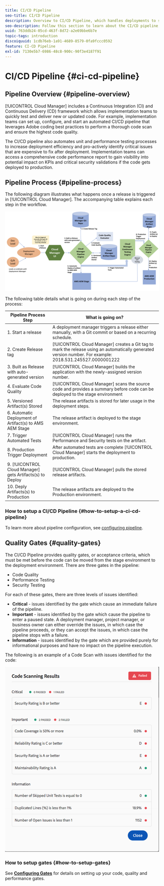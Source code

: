 ```yaml
---
title: CI/CD Pipeline
seo-title: CI/CD Pipeline
description: Overview to CI/CD Pipeline, which handles deployments to stage and production in Cloud Manager
seo-description: Follow this section to learn about the CI/CD pipeline, which handles deployments to stage and production in Cloud Manager
uuid: 763ddb24-05cd-463f-8d72-a2e69bbe6b7e
topic-tags: introduction
discoiquuid: 1cdb76eb-1a91-4689-8579-0fa9fccc0592
feature: CI-CD Pipeline
exl-id: 7130e5b7-6986-48c8-900c-90f3e4187f91
---
```

# CI/CD Pipeline {#ci-cd-pipeline}

## Pipeline Overview {#pipeline-overview}

[!UICONTROL Cloud Manager] includes a Continuous Integration (CI) and Continuous Delivery (CD) framework which allows implementation teams to quickly test and deliver new or updated code. For example, implementation teams can set up, configure, and start an automated CI/CD pipeline that leverages Adobe coding best practices to perform a thorough code scan and ensure the highest code quality.

The CI/CD pipeline also automates unit and performance testing processes to increase deployment efficiency and pro-actively identify critical issues that are expensive to fix after deployment. Implementation teams can access a comprehensive code performance report to gain visibility into potential impact on KPIs and critical security validations if the code gets deployed to production.

## Pipeline Process {#pipeline-process}

The following diagram illustrates what happens once a release is triggered in [!UICONTROL Cloud Manager]. The accompanying table explains each step in the workflow.

![](assets/screen_shot_2018-05-30at82457pm.png)

The following table details what is going on during each step of the process:

| Pipeline Process Step |What is going on? |
|---|---|
| 1. Start a release |A deployment manager triggers a release either manually, with a Git commit or based on a recurring schedule. |
| 2. Create Release tag |[!UICONTROL Cloud Manager] creates a Git tag to mark the release using an automatically generated version number. For example: 2018.531.245527.0000001222 |
| 3. Built as Release with auto-generated version |[!UICONTROL Cloud Manager] builds the application with the newly-assigned version number.  |
| 4. Evaluate Code Quality |[!UICONTROL Cloud Manager] scans the source code and provides a summary before code can be deployed to the stage environment |
| 5. Versioned Artifact(s) Stored |The release artifacts is stored for later usage in the deployment steps. |
| 6. Automatic Deployment of Artifact(s) to AMS AEM Stage |The release artifact is deployed to the stage environment. |
| 7. Trigger Automated Tests |[!UICONTROL Cloud Manager] runs the Performance and Security tests on the artifact. |
| 8. Production Trigger Deployment |After automated tests are complete [!UICONTROL Cloud Manager] starts the deployment to production. |
| 9. [!UICONTROL Cloud Manager] gets Artifacts(s) to Deploy |[!UICONTROL Cloud Manager] pulls the stored release artifacts. |
| 10. Deply Artifacts(s) to Production |The release artifacts are deployed to the Production environment. |

### How to setup a CI/CD Pipeline {#how-to-setup-a-ci-cd-pipeline}

To learn more about pipeline configuration, see [configuring pipeline](configuring-pipeline.md).

## Quality Gates {#quality-gates}

The CI/CD Pipeline provides quality gates, or acceptance criteria, which must be met before the code can be moved from the stage environment to the deployment environment. There are three gates in the pipeline:

* Code Quality
* Performance Testing
* Security Testing

For each of these gates, there are three levels of issues identified:

* **Critical** - issues identified by the gate which cause an immediate failure of the pipeline.
* **Important** - issues identified by the gate which cause the pipeline to enter a paused state. A deployment manager, project manager, or business owner can either override the issues, in which case the pipeline proceeds, or they can accept the issues, in which case the pipeline stops with a failure.
* **Information** - issues identified by the gate which are provided purely for informational purposes and have no impact on the pipeline execution.

The following is an example of a Code Scan with issues identified for the code:

![](assets/quality-gate-failed.png) 

### How to setup gates {#how-to-setup-gates}

See **[Configuring Gates](configuring-pipeline.md)** for details on setting up your code, quality and performance gates.
